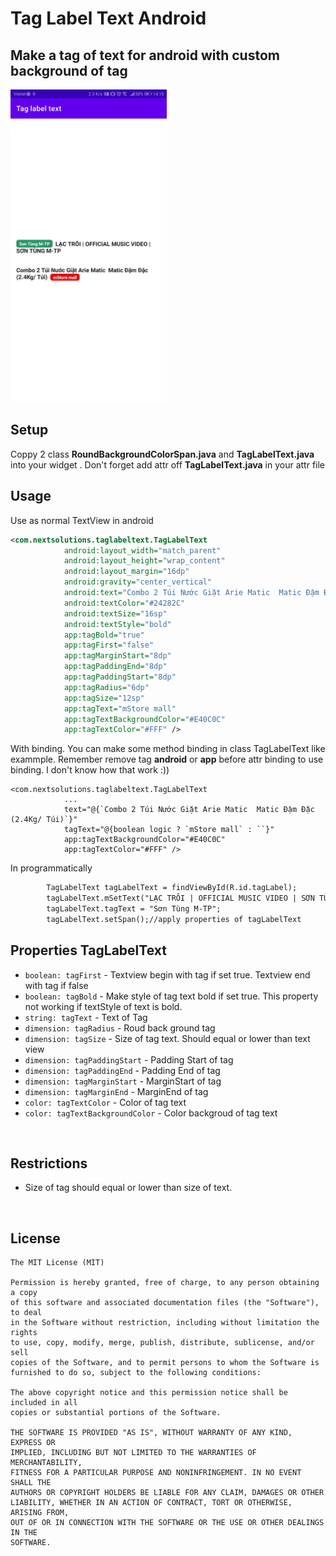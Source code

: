 # Tag Label Text Android
## Make a tag of text for android with custom background of tag
<a href="Screenshot_20210118-141035.jpg" title="Click to see in full size"><img src="Screenshot_20210118-141035.jpg" width="250" alt="Left Aligned" /></a>&nbsp;


## Setup

Coppy 2 class **RoundBackgroundColorSpan.java** and **TagLabelText.java** into your widget . Don't forget add attr off **TagLabelText.java** in your attr file

## Usage
Use as normal TextView in android <br/>
```XML
<com.nextsolutions.taglabeltext.TagLabelText
            android:layout_width="match_parent"
            android:layout_height="wrap_content"
            android:layout_margin="16dp"
            android:gravity="center_vertical"
            android:text="Combo 2 Túi Nước Giặt Arie Matic  Matic Đậm Đặc (2.4Kg/ Túi)"
            android:textColor="#24282C"
            android:textSize="16sp"
            android:textStyle="bold"
            app:tagBold="true"
            app:tagFirst="false"
            app:tagMarginStart="8dp"
            app:tagPaddingEnd="8dp"
            app:tagPaddingStart="8dp"
            app:tagRadius="6dp"
            app:tagSize="12sp"
            app:tagText="mStore mall"
            app:tagTextBackgroundColor="#E40C0C"
            app:tagTextColor="#FFF" />
```

With binding. You can make some method binding in class TagLabelText like exammple. Remember remove tag **android** or **app** before attr binding to use binding. I don't know how that work :))

```
<com.nextsolutions.taglabeltext.TagLabelText
            ...
            text="@{`Combo 2 Túi Nước Giặt Arie Matic  Matic Đậm Đặc (2.4Kg/ Túi)`}"
            tagText="@{boolean logic ? `mStore mall` : ``}"
            app:tagTextBackgroundColor="#E40C0C"
            app:tagTextColor="#FFF" />
```
In programmatically
```XML
        TagLabelText tagLabelText = findViewById(R.id.tagLabel);
        tagLabelText.mSetText("LẠC TRÔI | OFFICIAL MUSIC VIDEO | SƠN TÙNG M-TP");
        tagLabelText.tagText = "Sơn Tùng M-TP";
        tagLabelText.setSpan();//apply properties of tagLabelText
```
## Properties TagLabelText
* `boolean: tagFirst` - Textview begin with tag if set true. Textview end with tag if false
* `boolean: tagBold` - Make style of tag text bold if set true. This property not working if textStyle of text is bold.
* `string: tagText` - Text of Tag
* `dimension: tagRadius` - Roud back ground tag
* `dimension: tagSize` - Size of tag text. Should equal or lower than text view
* `dimension: tagPaddingStart` - Padding Start of tag
* `dimension: tagPaddingEnd` - Padding End of tag
* `dimension: tagMarginStart` - MarginStart of tag
* `dimension: tagMarginEnd` - MarginEnd of tag
* `color: tagTextColor` - Color of tag text
* `color: tagTextBackgroundColor` - Color backgroud of tag text

<br />

## Restrictions
* Size of tag should equal or lower than size of text.
<br />


## License
    The MIT License (MIT)
    
    Permission is hereby granted, free of charge, to any person obtaining a copy
    of this software and associated documentation files (the "Software"), to deal
    in the Software without restriction, including without limitation the rights
    to use, copy, modify, merge, publish, distribute, sublicense, and/or sell
    copies of the Software, and to permit persons to whom the Software is
    furnished to do so, subject to the following conditions:
    
    The above copyright notice and this permission notice shall be included in all
    copies or substantial portions of the Software.
    
    THE SOFTWARE IS PROVIDED "AS IS", WITHOUT WARRANTY OF ANY KIND, EXPRESS OR
    IMPLIED, INCLUDING BUT NOT LIMITED TO THE WARRANTIES OF MERCHANTABILITY,
    FITNESS FOR A PARTICULAR PURPOSE AND NONINFRINGEMENT. IN NO EVENT SHALL THE
    AUTHORS OR COPYRIGHT HOLDERS BE LIABLE FOR ANY CLAIM, DAMAGES OR OTHER
    LIABILITY, WHETHER IN AN ACTION OF CONTRACT, TORT OR OTHERWISE, ARISING FROM,
    OUT OF OR IN CONNECTION WITH THE SOFTWARE OR THE USE OR OTHER DEALINGS IN THE
    SOFTWARE.
